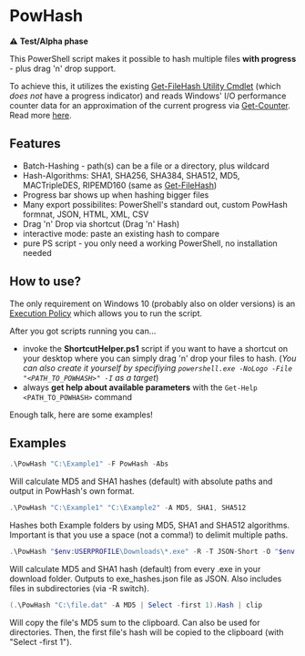 # PowHash
:warning: **Test/Alpha phase**

This PowerShell script makes it possible to hash multiple files **with progress** - plus drag 'n' drop support.

To achieve this, it utilizes the existing [Get-FileHash Utility Cmdlet](https://technet.microsoft.com/library/dn520872.aspx) (which *does not* have a progress indicator) and reads Windows' I/O performance counter data for an approximation of the current progress via [Get-Counter](https://technet.microsoft.com/library/hh849685.aspx). Read more [here](https://pyotek.github.io/news/powhash).

## Features

- Batch-Hashing - path(s) can be a file or a directory, plus wildcard
- Hash-Algorithms: SHA1, SHA256, SHA384, SHA512, MD5, MACTripleDES, RIPEMD160 (same as [Get-FileHash](https://technet.microsoft.com/library/dn520872.aspx))
- Progress bar shows up when hashing bigger files
- Many export possibilites: PowerShell's standard out, custom PowHash formnat, JSON, HTML, XML, CSV
- Drag 'n' Drop via shortcut (Drag 'n' Hash)
- interactive mode: paste an existing hash to compare
- pure PS script - you only need a working PowerShell, no installation needed

## How to use?

The only requirement on Windows 10 (probably also on older versions) is an [Execution Policy](https://technet.microsoft.com/library/hh847748.aspx) which allows you to run the script.

After you got scripts running you can...
- invoke the **ShortcutHelper.ps1** script if you want to have a shortcut on your desktop where you can simply drag 'n' drop your files to hash. (*You can also create it yourself by specifiying `powershell.exe -NoLogo -File "<PATH_TO_POWHASH>" -I` as a target*)
- always **get help about available parameters** with the `Get-Help <PATH_TO_POWHASH>` command

Enough talk, here are some examples!
## Examples

```powershell
.\PowHash "C:\Example1" -F PowHash -Abs
```
Will calculate MD5 and SHA1 hashes (default) with absolute paths and output in PowHash's own format.

```powershell
.\PowHash "C:\Example1" "C:\Example2" -A MD5, SHA1, SHA512
```
Hashes both Example folders by using MD5, SHA1 and SHA512 algorithms.
Important is that you use a space (not a comma!) to delimit multiple paths.

```powershell
.\PowHash "$env:USERPROFILE\Downloads\*.exe" -R -T JSON-Short -O "$env:USERPROFILE\Downloads\exe_hashes.json"
```
Will calculate MD5 and SHA1 hash (default) from every .exe in your download folder.
Outputs to exe_hashes.json file as JSON. Also includes files in subdirectories (via -R switch).

```powershell
(.\PowHash "C:\file.dat" -A MD5 | Select -first 1).Hash | clip
```
Will copy the file's MD5 sum to the clipboard.
Can also be used for directories. Then, the first file's hash will be copied to the clipboard (with "Select -first 1").
